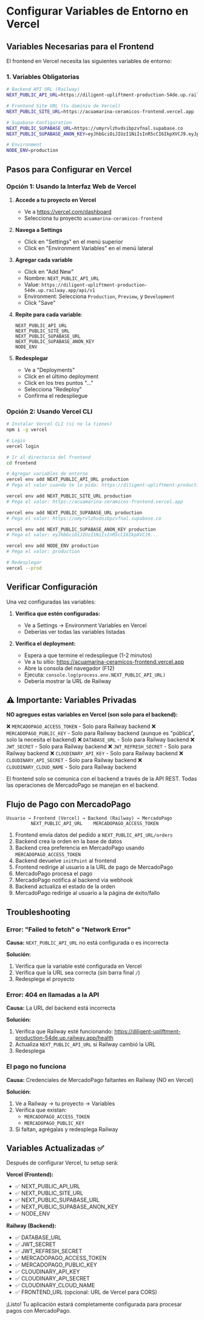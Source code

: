 # Configurar Variables de Entorno en Vercel

## Variables Necesarias para el Frontend

El frontend en Vercel necesita las siguientes variables de entorno:

### 1. Variables Obligatorias

```bash
# Backend API URL (Railway)
NEXT_PUBLIC_API_URL=https://diligent-upliftment-production-54de.up.railway.app/api/v1

# Frontend Site URL (tu dominio de Vercel)
NEXT_PUBLIC_SITE_URL=https://acuamarina-ceramicos-frontend.vercel.app

# Supabase Configuration
NEXT_PUBLIC_SUPABASE_URL=https://umyrvlzhvdsibpzvfnal.supabase.co
NEXT_PUBLIC_SUPABASE_ANON_KEY=eyJhbGciOiJIUzI1NiIsInR5cCI6IkpXVCJ9.eyJpc3MiOiJzdXBhYmFzZSIsInJlZiI6InVteXJ2bHpodmRzaWJwenZmbmFsIiwicm9sZSI6ImFub24iLCJpYXQiOjE3NjAyOTUwMzIsImV4cCI6MjA3NTg3MTAzMn0.2BbeYqIrwlN3kp0lU_XULYkfMAFZb3HTlxYUnAT6mIw

# Environment
NODE_ENV=production
```

## Pasos para Configurar en Vercel

### Opción 1: Usando la Interfaz Web de Vercel

1. **Accede a tu proyecto en Vercel**
   - Ve a https://vercel.com/dashboard
   - Selecciona tu proyecto `acuamarina-ceramicos-frontend`

2. **Navega a Settings**
   - Click en "Settings" en el menú superior
   - Click en "Environment Variables" en el menú lateral

3. **Agregar cada variable**
   - Click en "Add New"
   - Nombre: `NEXT_PUBLIC_API_URL`
   - Value: `https://diligent-upliftment-production-54de.up.railway.app/api/v1`
   - Environment: Selecciona `Production`, `Preview`, y `Development`
   - Click "Save"

4. **Repite para cada variable**:
   ```
   NEXT_PUBLIC_API_URL
   NEXT_PUBLIC_SITE_URL
   NEXT_PUBLIC_SUPABASE_URL
   NEXT_PUBLIC_SUPABASE_ANON_KEY
   NODE_ENV
   ```

5. **Redesplegar**
   - Ve a "Deployments"
   - Click en el último deployment
   - Click en los tres puntos "..."
   - Selecciona "Redeploy"
   - Confirma el redespliegue

### Opción 2: Usando Vercel CLI

```bash
# Instalar Vercel CLI (si no la tienes)
npm i -g vercel

# Login
vercel login

# Ir al directorio del frontend
cd frontend

# Agregar variables de entorno
vercel env add NEXT_PUBLIC_API_URL production
# Pega el valor cuando te lo pida: https://diligent-upliftment-production-54de.up.railway.app/api/v1

vercel env add NEXT_PUBLIC_SITE_URL production
# Pega el valor: https://acuamarina-ceramicos-frontend.vercel.app

vercel env add NEXT_PUBLIC_SUPABASE_URL production
# Pega el valor: https://umyrvlzhvdsibpzvfnal.supabase.co

vercel env add NEXT_PUBLIC_SUPABASE_ANON_KEY production
# Pega el valor: eyJhbGciOiJIUzI1NiIsInR5cCI6IkpXVCJ9...

vercel env add NODE_ENV production
# Pega el valor: production

# Redesplegar
vercel --prod
```

## Verificar Configuración

Una vez configuradas las variables:

1. **Verifica que estén configuradas:**
   - Ve a Settings → Environment Variables en Vercel
   - Deberías ver todas las variables listadas

2. **Verifica el deployment:**
   - Espera a que termine el redespliegue (1-2 minutos)
   - Ve a tu sitio: https://acuamarina-ceramicos-frontend.vercel.app
   - Abre la consola del navegador (F12)
   - Ejecuta: `console.log(process.env.NEXT_PUBLIC_API_URL)`
   - Debería mostrar la URL de Railway

## ⚠️ Importante: Variables Privadas

**NO agregues estas variables en Vercel (son solo para el backend):**

❌ `MERCADOPAGO_ACCESS_TOKEN` - Solo para Railway backend
❌ `MERCADOPAGO_PUBLIC_KEY` - Solo para Railway backend (aunque es "pública", solo la necesita el backend)
❌ `DATABASE_URL` - Solo para Railway backend
❌ `JWT_SECRET` - Solo para Railway backend
❌ `JWT_REFRESH_SECRET` - Solo para Railway backend
❌ `CLOUDINARY_API_KEY` - Solo para Railway backend
❌ `CLOUDINARY_API_SECRET` - Solo para Railway backend
❌ `CLOUDINARY_CLOUD_NAME` - Solo para Railway backend

El frontend solo se comunica con el backend a través de la API REST.
Todas las operaciones de MercadoPago se manejan en el backend.

## Flujo de Pago con MercadoPago

```
Usuario → Frontend (Vercel) → Backend (Railway) → MercadoPago
         NEXT_PUBLIC_API_URL    MERCADOPAGO_ACCESS_TOKEN
```

1. Frontend envía datos del pedido a `NEXT_PUBLIC_API_URL/orders`
2. Backend crea la orden en la base de datos
3. Backend crea preferencia en MercadoPago usando `MERCADOPAGO_ACCESS_TOKEN`
4. Backend devuelve `initPoint` al frontend
5. Frontend redirige al usuario a la URL de pago de MercadoPago
6. MercadoPago procesa el pago
7. MercadoPago notifica al backend via webhook
8. Backend actualiza el estado de la orden
9. MercadoPago redirige al usuario a la página de éxito/fallo

## Troubleshooting

### Error: "Failed to fetch" o "Network Error"

**Causa:** `NEXT_PUBLIC_API_URL` no está configurada o es incorrecta

**Solución:**
1. Verifica que la variable esté configurada en Vercel
2. Verifica que la URL sea correcta (sin barra final `/`)
3. Redesplega el proyecto

### Error: 404 en llamadas a la API

**Causa:** La URL del backend está incorrecta

**Solución:**
1. Verifica que Railway esté funcionando: https://diligent-upliftment-production-54de.up.railway.app/health
2. Actualiza `NEXT_PUBLIC_API_URL` si Railway cambió la URL
3. Redesplega

### El pago no funciona

**Causa:** Credenciales de MercadoPago faltantes en Railway (NO en Vercel)

**Solución:**
1. Ve a Railway → tu proyecto → Variables
2. Verifica que existan:
   - `MERCADOPAGO_ACCESS_TOKEN`
   - `MERCADOPAGO_PUBLIC_KEY`
3. Si faltan, agrégalas y redesplega Railway

## Variables Actualizadas ✅

Después de configurar Vercel, tu setup será:

**Vercel (Frontend):**
- ✅ NEXT_PUBLIC_API_URL
- ✅ NEXT_PUBLIC_SITE_URL
- ✅ NEXT_PUBLIC_SUPABASE_URL
- ✅ NEXT_PUBLIC_SUPABASE_ANON_KEY
- ✅ NODE_ENV

**Railway (Backend):**
- ✅ DATABASE_URL
- ✅ JWT_SECRET
- ✅ JWT_REFRESH_SECRET
- ✅ MERCADOPAGO_ACCESS_TOKEN
- ✅ MERCADOPAGO_PUBLIC_KEY
- ✅ CLOUDINARY_API_KEY
- ✅ CLOUDINARY_API_SECRET
- ✅ CLOUDINARY_CLOUD_NAME
- ✅ FRONTEND_URL (opcional: URL de Vercel para CORS)

¡Listo! Tu aplicación estará completamente configurada para procesar pagos con MercadoPago.
